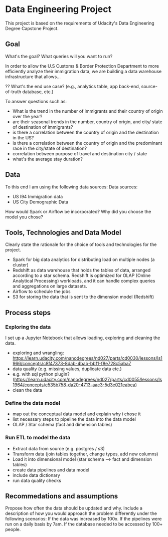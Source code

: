 # Data Engineering Project

This project is based on the requirements of Udacity's Data Engineering Degree Capstone Project.

## Goal

What's the goal? What queries will you want to run? 

In order to allow the U.S Customs & Border Protection Department to more efficiently analyze their immigration data, we are building a data warehouse infrastructure that allows...

?? What's the end use case? (e.g., analytics table, app back-end, source-of-truth database, etc.)

To answer questions such as:
- What is the trend in the number of immigrants and their country of origin over the year?
- are their seasonal trends in the number, country of origin, and city/ state of destination of immigrants?
- is there a correlation between the country of origin and the destination in the US?
- is there a correlation between the country of origin and the predominant race in the city/state of destination?
- correlation between purpose of travel and destination city / state
- what's the average stay duration?

## Data
To this end I am using the following data sources:
Data sources:
- US I94 Immigration data
- US City Demographic Data




How would Spark or Airflow be incorporated? 
Why did you choose the model you chose?

## Tools, Technologies and Data Model
Clearly state the rationale for the choice of tools and technologies for the project.
- Spark for big data analytics for distributing load on multiple nodes (a cluster)
- Redshift as data warehouse that holds the tables of data, arranged according to a star schema. Redshift is optimized for OLAP (Online Analytical Processing) workloads, and it can handle complex queries and aggregations on large datasets.
- Airflow to schedule the jobs
- S3 for storing the data that is sent to the dimension model (Redshift)

## Process steps

### Exploring the data
I set up a Jupyter Notebook that allows loading, exploring and cleaning the data.

- exploring and wrangling: https://learn.udacity.com/nanodegrees/nd027/parts/cd0030/lessons/ls1966/concepts/c8f47373-8dab-4bab-bbf1-f8e728c5aba7
- data quality (e.g. missing values, duplicate data etc.)
- e.g. with sql python plugin? (https://learn.udacity.com/nanodegrees/nd027/parts/cd0055/lessons/ls1964/concepts/c535b758-da20-4713-aac3-5d3e021eabea)
- clean the data

### Define the data model
- map out the conceptual data model and explain why i chose it
- list necessary steps to pipeline the data into the data model
- OLAP / Star schema (fact and dimension tables)

### Run ETL to model the data
- Extract data from source (e.g. postgres / s3)
- Transform data (join tables together, change types, add new columns)
- Load it into dimensional model (star schema --> fact and dimension tables)
- create data pipelines and data model
- include data dictionary
- run data quality checks


## Recommedations and assumptions
Propose how often the data should be updated and why.
Include a description of how you would approach the problem differently under the following scenarios:
If the data was increased by 100x.
If the pipelines were run on a daily basis by 7am.
If the database needed to be accessed by 100+ people.